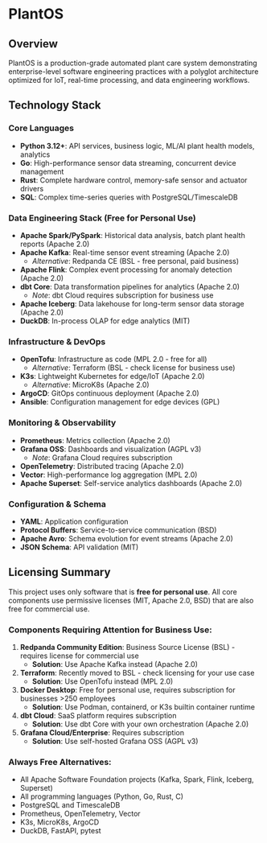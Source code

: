 # PlantOS

## Overview
PlantOS is a production-grade automated plant care system demonstrating enterprise-level software engineering practices with a polyglot architecture optimized for IoT, real-time processing, and data engineering workflows.

## Technology Stack

### Core Languages
- **Python 3.12+**: API services, business logic, ML/AI plant health models, analytics
- **Go**: High-performance sensor data streaming, concurrent device management
- **Rust**: Complete hardware control, memory-safe sensor and actuator drivers
- **SQL**: Complex time-series queries with PostgreSQL/TimescaleDB

### Data Engineering Stack (Free for Personal Use)
- **Apache Spark/PySpark**: Historical data analysis, batch plant health reports (Apache 2.0)
- **Apache Kafka**: Real-time sensor event streaming (Apache 2.0)
  - *Alternative*: Redpanda CE (BSL - free personal, paid business)
- **Apache Flink**: Complex event processing for anomaly detection (Apache 2.0)
- **dbt Core**: Data transformation pipelines for analytics (Apache 2.0)
  - *Note*: dbt Cloud requires subscription for business use
- **Apache Iceberg**: Data lakehouse for long-term sensor data storage (Apache 2.0)
- **DuckDB**: In-process OLAP for edge analytics (MIT)

### Infrastructure & DevOps
- **OpenTofu**: Infrastructure as code (MPL 2.0 - free for all)
  - *Alternative*: Terraform (BSL - check license for business use)
- **K3s**: Lightweight Kubernetes for edge/IoT (Apache 2.0)
  - *Alternative*: MicroK8s (Apache 2.0)
- **ArgoCD**: GitOps continuous deployment (Apache 2.0)
- **Ansible**: Configuration management for edge devices (GPL)

### Monitoring & Observability
- **Prometheus**: Metrics collection (Apache 2.0)
- **Grafana OSS**: Dashboards and visualization (AGPL v3)
  - *Note*: Grafana Cloud requires subscription
- **OpenTelemetry**: Distributed tracing (Apache 2.0)
- **Vector**: High-performance log aggregation (MPL 2.0)
- **Apache Superset**: Self-service analytics dashboards (Apache 2.0)

### Configuration & Schema
- **YAML**: Application configuration
- **Protocol Buffers**: Service-to-service communication (BSD)
- **Apache Avro**: Schema evolution for event streams (Apache 2.0)
- **JSON Schema**: API validation (MIT)

## Licensing Summary

This project uses only software that is **free for personal use**. All core components use permissive licenses (MIT, Apache 2.0, BSD) that are also free for commercial use.

### Components Requiring Attention for Business Use:
1. **Redpanda Community Edition**: Business Source License (BSL) - requires license for commercial use
   - **Solution**: Use Apache Kafka instead (Apache 2.0)
2. **Terraform**: Recently moved to BSL - check licensing for your use case
   - **Solution**: Use OpenTofu instead (MPL 2.0)
3. **Docker Desktop**: Free for personal use, requires subscription for businesses >250 employees
   - **Solution**: Use Podman, containerd, or K3s builtin container runtime
4. **dbt Cloud**: SaaS platform requires subscription
   - **Solution**: Use dbt Core with your own orchestration (Apache 2.0)
5. **Grafana Cloud/Enterprise**: Requires subscription
   - **Solution**: Use self-hosted Grafana OSS (AGPL v3)

### Always Free Alternatives:
- All Apache Software Foundation projects (Kafka, Spark, Flink, Iceberg, Superset)
- All programming languages (Python, Go, Rust, C)
- PostgreSQL and TimescaleDB
- Prometheus, OpenTelemetry, Vector
- K3s, MicroK8s, ArgoCD
- DuckDB, FastAPI, pytest